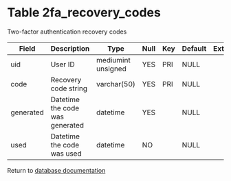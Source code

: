 Table 2fa_recovery_codes
===========
Two-factor authentication recovery codes

| Field | Description | Type | Null | Key | Default | Extra |
| ----- | ----------- | ---- | ---- | --- | ------- | ----- |
| uid | User ID | mediumint unsigned | YES | PRI | NULL |  |    
| code | Recovery code string | varchar(50) | YES | PRI | NULL |  |    
| generated | Datetime the code was generated | datetime | YES |  | NULL |  |    
| used | Datetime the code was used | datetime | NO |  | NULL |  |    

Return to [database documentation](help/database)
